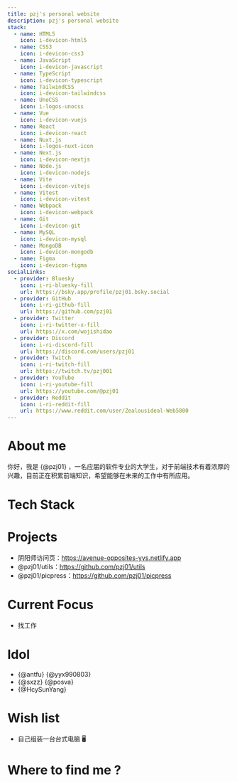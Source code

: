```yaml
---
title: pzj's personal website
description: pzj's personal website
stack:
  - name: HTML5
    icon: i-devicon-html5
  - name: CSS3
    icon: i-devicon-css3
  - name: JavaScript
    icon: i-devicon-javascript
  - name: TypeScript
    icon: i-devicon-typescript
  - name: TailwindCSS
    icon: i-devicon-tailwindcss
  - name: UnoCSS
    icon: i-logos-unocss
  - name: Vue
    icon: i-devicon-vuejs
  - name: React
    icon: i-devicon-react
  - name: Nuxt.js
    icon: i-logos-nuxt-icon
  - name: Next.js
    icon: i-devicon-nextjs
  - name: Node.js
    icon: i-devicon-nodejs
  - name: Vite
    icon: i-devicon-vitejs
  - name: Vitest
    icon: i-devicon-vitest
  - name: Webpack
    icon: i-devicon-webpack
  - name: Git
    icon: i-devicon-git
  - name: MySQL
    icon: i-devicon-mysql
  - name: MongoDB
    icon: i-devicon-mongodb
  - name: Figma
    icon: i-devicon-figma
socialLinks:
  - provider: Bluesky
    icon: i-ri-bluesky-fill
    url: https://bsky.app/profile/pzj01.bsky.social
  - provider: GitHub
    icon: i-ri-github-fill
    url: https://github.com/pzj01
  - provider: Twitter
    icon: i-ri-twitter-x-fill
    url: https://x.com/wojishidao
  - provider: Discord
    icon: i-ri-discord-fill
    url: https://discord.com/users/pzj01
  - provider: Twitch
    icon: i-ri-twitch-fill
    url: https://twitch.tv/pzj001
  - provider: YouTube
    icon: i-ri-youtube-fill
    url: https://youtube.com/@pzj01
  - provider: Reddit
    icon: i-ri-reddit-fill
    url: https://www.reddit.com/user/Zealousideal-Web5800
---
```


# About me

你好，我是 {@pzj01} ，一名应届的软件专业的大学生，对于前端技术有着浓厚的兴趣，目前正在积累前端知识，希望能够在未来的工作中有所应用。

# Tech Stack

<TechStack :stack="frontmatter.stack" />

# Projects

- 阴阳师访问页：https://avenue-opposites-yys.netlify.app
- @pzj01/utils：https://github.com/pzj01/utils
- @pzj01/picpress：https://github.com/pzj01/picpress

# Current Focus

- 找工作

# Idol

- {@antfu} {@yyx990803}
- {@sxzz} {@posva}
- {@HcySunYang}

# Wish list

- 自己组装一台台式电脑 🖥️

# Where to find me ?

<SocialLinks :links="frontmatter.socialLinks" />
